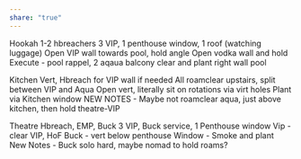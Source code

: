 ```yaml
---
share: "true"
---
```


Hookah
	1-2 hbreachers
	3 VIP, 1 penthouse window, 1 roof (watching luggage)
	Open VIP wall towards pool, hold angle
	Open vodka wall and hold
	Execute - pool rappel, 2 aqaua balcony clear and plant right wall pool
	
Kitchen
	Vert, Hbreach for VIP wall if needed
	All roamclear upstairs, split between VIP and Aqua
	Open vert, literally sit on rotations via virt holes
	Plant via Kitchen window
	NEW NOTES -
		Maybe not roamclear aqua, just above kitchen, then hold theatre-VIP

Theatre
	Hbreach, EMP, Buck
	3 VIP, Buck service, 1 Penthouse window
	Vip - clear VIP, HoF
	Buck - vert below penthouse
	Window - Smoke and plant
	New Notes -
		Buck solo hard, maybe nomad to hold roams?